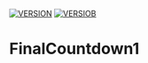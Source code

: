 [![VERSION](https://img.shields.io/badge/version-11.0-green.svg)](https://www.nba.com)
[![VERSIOB](https://img.shields.io/badge/versiob-11.0-black.svg)](https://www.facebook.com)

# FinalCountdown1


